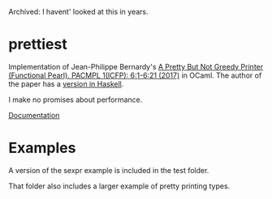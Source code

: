Archived: I havent' looked at this in years.

# prettiest

Implementation of Jean-Philippe Bernardy's [A Pretty But Not Greedy Printer (Functional Pearl). PACMPL 1(ICFP): 6:1-6:21 (2017)](https://jyp.github.io/pdf/Prettiest.pdf) in OCaml.
The author of the paper has a [version in Haskell](https://github.com/jyp/prettiest).

I make no promises about performance.

[Documentation](https://htmlpreview.github.io/?https://raw.githubusercontent.com/andreasfrom/prettiest/master/doc/prettiest/Prettiest/index.html)

# Examples

A version of the sexpr example is included in the test folder.

That folder also includes a larger example of pretty printing types.
